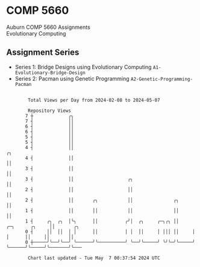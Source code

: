 # COMP 5660
Auburn COMP 5660 Assignments  
Evolutionary Computing

## Assignment Series
- Series 1: Bridge Designs using Evolutionary Computing `A1-Evolutionary-Bridge-Design`
- Series 2: Pacman using Genetic Programming `A2-Genetic-Programming-Pacman`

```

        Total Views per Day from 2024-02-08 to 2024-05-07

        Repository Views
       7 ┼             ╭╮
       7 ┤             ││
       6 ┤             ││
       6 ┤             ││
       5 ┤             ││
       5 ┤             ││
       4 ┤             ││                                                            ╭╮
       4 ┤             ││                                                            ││
       3 ┤             ││                                                            ││
       3 ┤             ││                    ╭╮                                      ││
       2 ┤             ││                    ││                                      ││
       2 ┤             ││       ╭╮           ││               ╭╮                     ││
       1 ┤             ││       ││           ││               ││                     ││
       1 ┤     ╭╮  ╭╮  │╰╮      ││          ╭╯│  ╭╮     ╭─╮╭╮ ││     ╭─╮      ╭╮     ││       ╭╮
       0 ┤     ││  ││  │ │      ││          │ │  ││     │ │││ ││     │ │      ││     ││       ││
       0 ┼─────╯╰──╯╰──╯ ╰──────╯╰──────────╯ ╰──╯╰─────╯ ╰╯╰─╯╰─────╯ ╰──────╯╰─────╯╰───────╯╰───

        Chart last updated - Tue May  7 00:37:54 2024 UTC
        
```
